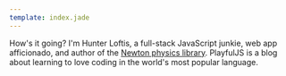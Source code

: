 ```yaml
---
template: index.jade
---
```


How's it going?
I'm Hunter Loftis, a full-stack JavaScript junkie, web app afficionado,
and author of the <a href='http://hunterloftis.github.io/newton'>Newton physics library</a>.
PlayfulJS is a blog about learning to love coding in the world's most popular language.
